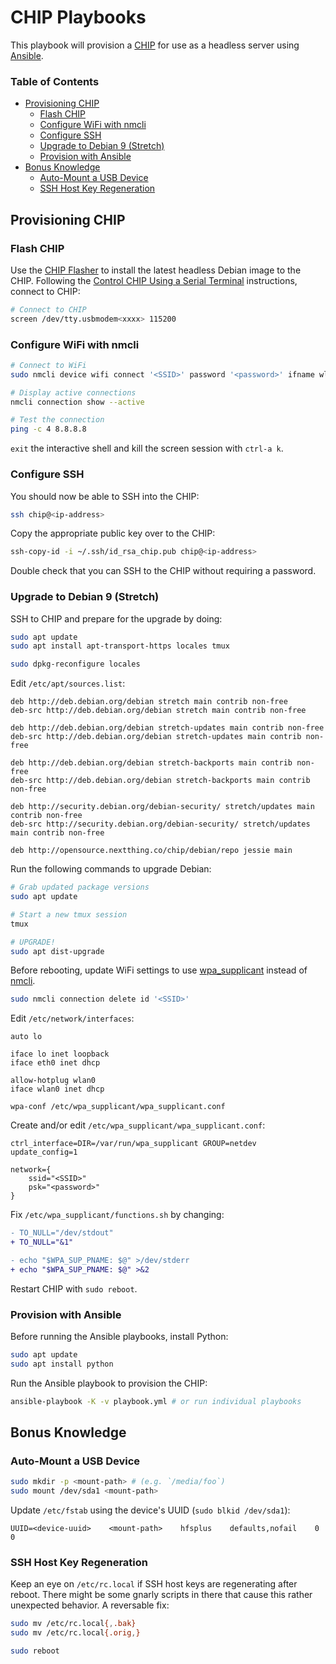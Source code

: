 # CHIP Playbooks

This playbook will provision a [CHIP](https://getchip.com) for use as a headless server using [Ansible](https://www.ansible.com).

### Table of Contents

- [Provisioning CHIP](#provisioning-chip)
	- [Flash CHIP](#flash-chip)
	- [Configure WiFi with nmcli](#configure-wifi-with-nmcli)
	- [Configure SSH](#configure-ssh)
	- [Upgrade to Debian 9 (Stretch)](#upgrade-to-debian-9--stretch-)
	- [Provision with Ansible](#provision-with-ansible)
- [Bonus Knowledge](#bonus-knowledge)
	- [Auto-Mount a USB Device](#auto-mount-a-usb-device)
	- [SSH Host Key Regeneration](#ssh-host-key-regeneration)

## Provisioning CHIP

### Flash CHIP

Use the [CHIP Flasher](http://flash.getchip.com) to install the latest headless Debian image to the CHIP. Following the [Control CHIP Using a Serial Terminal](https://docs.getchip.com/chip.html#control-chip-using-a-serial-terminal) instructions, connect to CHIP:

```sh
# Connect to CHIP
screen /dev/tty.usbmodem<xxxx> 115200
```

### Configure WiFi with nmcli

```sh
# Connect to WiFi
sudo nmcli device wifi connect '<SSID>' password '<password>' ifname wlan0

# Display active connections
nmcli connection show --active

# Test the connection
ping -c 4 8.8.8.8
```

`exit` the interactive shell and kill the screen session with `ctrl-a k`.

### Configure SSH

You should now be able to SSH into the CHIP:

```sh
ssh chip@<ip-address>
```

Copy the appropriate public key over to the CHIP:

```sh
ssh-copy-id -i ~/.ssh/id_rsa_chip.pub chip@<ip-address>
```

Double check that you can SSH to the CHIP without requiring a password.

### Upgrade to Debian 9 (Stretch)

SSH to CHIP and prepare for the upgrade by doing:

```sh
sudo apt update
sudo apt install apt-transport-https locales tmux

sudo dpkg-reconfigure locales
```

Edit `/etc/apt/sources.list`:

```text
deb http://deb.debian.org/debian stretch main contrib non-free
deb-src http://deb.debian.org/debian stretch main contrib non-free

deb http://deb.debian.org/debian stretch-updates main contrib non-free
deb-src http://deb.debian.org/debian stretch-updates main contrib non-free

deb http://deb.debian.org/debian stretch-backports main contrib non-free
deb-src http://deb.debian.org/debian stretch-backports main contrib non-free

deb http://security.debian.org/debian-security/ stretch/updates main contrib non-free
deb-src http://security.debian.org/debian-security/ stretch/updates main contrib non-free

deb http://opensource.nextthing.co/chip/debian/repo jessie main
```

Run the following commands to upgrade Debian:

```sh
# Grab updated package versions
sudo apt update

# Start a new tmux session
tmux

# UPGRADE!
sudo apt dist-upgrade
```

Before rebooting, update WiFi settings to use [wpa_supplicant](https://w1.fi/wpa_supplicant/) instead of [nmcli](https://developer.gnome.org/NetworkManager/unstable/nmcli.html).

```sh
sudo nmcli connection delete id '<SSID>'
```

Edit `/etc/network/interfaces`:

```
auto lo

iface lo inet loopback
iface eth0 inet dhcp

allow-hotplug wlan0
iface wlan0 inet dhcp

wpa-conf /etc/wpa_supplicant/wpa_supplicant.conf
```

Create and/or edit `/etc/wpa_supplicant/wpa_supplicant.conf`:

```
ctrl_interface=DIR=/var/run/wpa_supplicant GROUP=netdev
update_config=1

network={
    ssid="<SSID>"
    psk="<password>"
}
```

Fix `/etc/wpa_supplicant/functions.sh` by changing:

```diff
- TO_NULL="/dev/stdout"
+ TO_NULL="&1"

- echo "$WPA_SUP_PNAME: $@" >/dev/stderr
+ echo "$WPA_SUP_PNAME: $@" >&2
```

Restart CHIP with `sudo reboot`.

### Provision with Ansible

Before running the Ansible playbooks, install Python:

```sh
sudo apt update
sudo apt install python
```

Run the Ansible playbook to provision the CHIP:

```sh
ansible-playbook -K -v playbook.yml # or run individual playbooks
```

## Bonus Knowledge

### Auto-Mount a USB Device

```sh
sudo mkdir -p <mount-path> # (e.g. `/media/foo`)
sudo mount /dev/sda1 <mount-path>
```

Update `/etc/fstab` using the device's UUID (`sudo blkid /dev/sda1`):

```
UUID=<device-uuid>    <mount-path>    hfsplus    defaults,nofail    0    0
```

### SSH Host Key Regeneration

Keep an eye on `/etc/rc.local` if SSH host keys are regenerating after reboot. There might be some gnarly scripts in there that cause this rather unexpected behavior. A reversable fix:

```sh
sudo mv /etc/rc.local{,.bak}
sudo mv /etc/rc.local{.orig,}

sudo reboot
```
